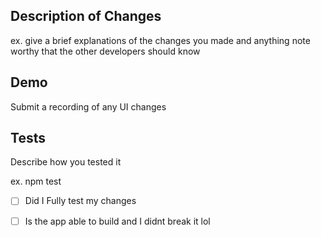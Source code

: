 ## Description of Changes
ex. give a brief explanations of the changes you made and anything note worthy that the other developers should know 

## Demo 
Submit a recording of any UI changes 

## Tests
Describe how you tested it

ex. npm test 

- [ ] Did I Fully test my changes
- [ ] Is the app able to build and I didnt break it lol

